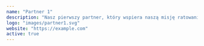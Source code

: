 ```yaml
---
name: "Partner 1"
description: "Nasz pierwszy partner, który wspiera naszą misję ratowania zwierząt."
logo: "images/partner1.svg"
website: "https://example.com"
active: true
---
```

